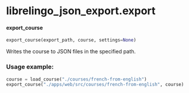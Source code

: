<a name="librelingo_json_export.export"></a>
# librelingo\_json\_export.export

<a name="librelingo_json_export.export.export_course"></a>
#### export\_course

```python
export_course(export_path, course, settings=None)
```

Writes the course to JSON files in the specified path.

### Usage example:

```python
course = load_course("./courses/french-from-english")
export_course("./apps/web/src/courses/french-from-english", course)
```

